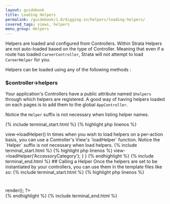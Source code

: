 ```yaml
---
layout: guidebook
title: Loading Helpers
permalink: /guidebook/1.0/digging-in/helpers/loading-helpers/
covered_tags: views, helpers
menu_group: Helpers
---
```


Helpers are loaded and configured from Controllers. Within Strata Helpers are not auto-loaded based on the type of Controller. Meaning that even if a route has loaded `CareerController`, Strata will not attempt to load `CareerHelper` for you.

Helpers can be loaded using any of the following methods :

### $controller->helpers

Your application's Controllers have a public attribute named `$helpers` through which helpers are registered. A good way of having helpers loaded on each pages is to add them to the global `AppController`.

Notice the `Helper` suffix is not necessary when listing helper names.

{% include terminal_start.html %}
{% highlight php linenos %}
<?php
namespace App\Controller;

use Strata\Controller\Controller as StrataController;

class AppController extends StrataController
{
    public $helpers = array(
        "Form",
        "Country",
        "Youtube",
        "Gtm"
    );
}
{% endhighlight %}
{% include terminal_end.html %}


### $controller->view->loadHelper()

In times when you wish to load helpers on a per-action basis, you can use a Controller's View's `loadHelper` function.

Notice the `Helper` suffix is not necessary when load helpers.

{% include terminal_start.html %}
{% highlight php linenos %}
<?php
namespace App\Controller;

class BusinessController extends AppController
{
    public function before()
    {
        parent::before();

        $this->view->loadHelper('AccessoryCategory');
    }
}
{% endhighlight %}
{% include terminal_end.html %}


## Calling a Helper

Once the helpers are set to be instantiated by your controllers, you can use them in the template files like so:

{% include terminal_start.html %}
{% highlight php linenos %}
<h1><?php the_title(); ?></h1>

<?php echo $ThumbnailHelper->render(); ?>

<article><?php the_content(); ?></article>
{% endhighlight %}
{% include terminal_end.html %}
